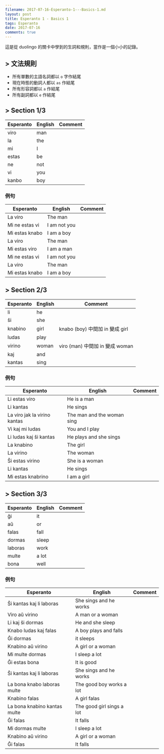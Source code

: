 ```yaml
---
filename: 2017-07-16-Esperanto-1---Basics-1.md
layout: post
title: Esperanto 1 - Basics 1
tags: Esperanto
date: 2017-07-16
comments: true
---
```


這是從 duolingo 的關卡中學到的生詞和規則，當作是一個小小的記錄。

## > 文法規則
* 所有單數的主語名詞都以 `o` 字作結尾
* 現在時態的動詞人都以 `as` 作結尾
* 所有形容詞都以 `a` 作結尾
* 所有副詞都以 `e` 作結尾

## > Section 1/3

|Esperanto|English|Comment|
|---|---|---|
|viro|man||
|la|the||
|mi|I||
|estas|be||
|ne|not||
|vi|you||
|kanbo|boy||

### 例句

|Esperanto|English|Comment|
|---|---|---|
|La viro|The man||
|Mi ne estas vi|I am not you|
|Mi estas knabo|I am a boy||
|La viro|The man||
|Mi estas viro|I am a man|
|Mi ne estas vi|I am not you||
|La viro|The man||
|Mi estas knabo|I am a boy||

## > Section 2/3

|Esperanto|English|Comment|
|---|---|---|
|li|he||
|ŝi|she||
|knabino|girl|knabo (boy) 中間加 in 變成 girl|
|ludas|play||
|virino|woman|viro (man) 中間加 in 變成 woman|
|kaj|and||
|kantas|sing||

### 例句

|Esperanto|English|Comment|
|---|---|---|
|Li estas viro|He is a man||
|Li kantas|He sings||
|La viro jak la virino kantas|The man and the woman sing||
|Vi kaj mi ludas|You and I play||
|Li ludas kaj ŝi kantas|He plays and she sings||
|La knabino|The girl||
|La virino|The woman||
|Ŝi estas virino|She is a woman||
|Li kantas|He sings||
|Mi estas knabrino|I am a girl||

## > Section 3/3

|Esperanto|English|Comment|
|---|---|---|
|ĝi|it||
|aŭ|or||
|falas|fall||
|dormas|sleep||
|laboras|work||
|multe|a lot||
|bona|well||

### 例句

|Esperanto|English|Comment|
|---|---|---|
|Ŝi kantas kaj li laboras|She sings and he works||
|Viro aŭ virino|A man or a woman||
|Li kaj ŝi dormas|He and she sleep||
|Knabo ludas kaj falas|A boy plays and falls||
|Ĝi dormas|it sleeps||
|Knabino aŭ virino|A girl or a woman||
|Mi multe dormas|I sleep a lot||
|Ĝi estas bona|It is good||
|Ŝi kantas kaj li laboras|She sings and he works||
|La bona knabo laboras multe|The good boy works a lot||
|Knabino falas|A girl falas||
|La bona knabino kantas multe|The good girl sings a lot||
|Ĝi falas|It falls||
|Mi dormas multe|I sleep a lot||
|Knabino aŭ virino|A girl or a woman||
|Ĝi falas|It falls||
